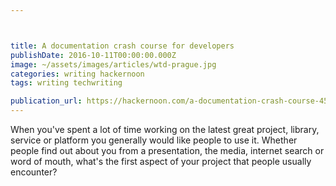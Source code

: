 ```yaml
---



title: A documentation crash course for developers
publishDate: 2016-10-11T00:00:00.000Z
image: ~/assets/images/articles/wtd-prague.jpg
categories: writing hackernoon
tags: writing techwriting

publication_url: https://hackernoon.com/a-documentation-crash-course-45006a85c15c#.8kqz1lau4
---
```


When you've spent a lot of time working on the latest great project, library, service or platform you generally would like people to use it. Whether people find out about you from a presentation, the media, internet search or word of mouth, what's the first aspect of your project that people usually encounter?
